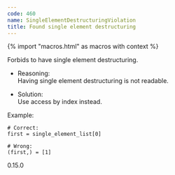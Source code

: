 ```yaml
---
code: 460
name: SingleElementDestructuringViolation
title: Found single element destructuring
---
```


{% import "macros.html" as macros with context %}

Forbids to have single element destructuring.

  - Reasoning:  
    Having single element destructuring is not readable.

  - Solution:  
    Use access by index instead.

Example:

    # Correct:
    first = single_element_list[0]
    
    # Wrong:
    (first,) = [1]

<div class="versionadded">

0.15.0

</div>